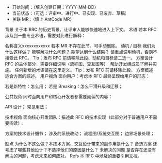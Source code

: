 - 开始时间：（填入创建日期：YYYY-MM-DD）
- 当前状态：（可选：评审中、进行中、已实现、已废弃、草稿）
- 关联 MR：（填上 AntCode MR）

背景
关于本 RRC 的历史背景，让评审人能够快速地进入上下文。
术语
若本 RFC 涉及到一些专业术语，需要对此进行解释：



名称含义xxxxxxxxxxxx
若本 MR 不存在此节，可手动删除。
动机 / 目标
我们为什么这样做？
能够解决什么问题？
期望达到什么结果？
请重点说明动机，否则不接受此 RFC。
Tip：发布 RFC 前请移除此段、动机和目标请二选一。
方案设计
RFC 的主体部分，需要详细说明（流程图、交互图等），帮助开发组成员了解并实施。
任何新增的术语请在这里定义。
Tip：发布 RFC 前请移除此段。
方案概述
适合方案的综述。
用户视角
面向用户：考虑本 RFC 最终呈现给用户的形态：

若是新特性：怎么用；
若是 Breaking：怎么平滑升级和迁移；

公共视角
同时面向用户和核心开发者都需要阅读的内容：

API 设计；
常见用法；

技术视角
面向核心开发团队：描述此 RFC 的技术实现（此部分对于普通用户不需要阅读）：

方案的技术设计细节；
涉及的系统改动；
流程图/系统交互图；
边界场景处理；

缺点
为什么不这么做？本技术方案、交互设计带来的副作用是什么？
备选方案
还考虑了哪些其他设计？不选择他们的原因是什么？
未解决的问题
是否存在还没有解决的问题，考虑未来如何应对。
Refs
本 RFC 中涉及的重要引用文档。
